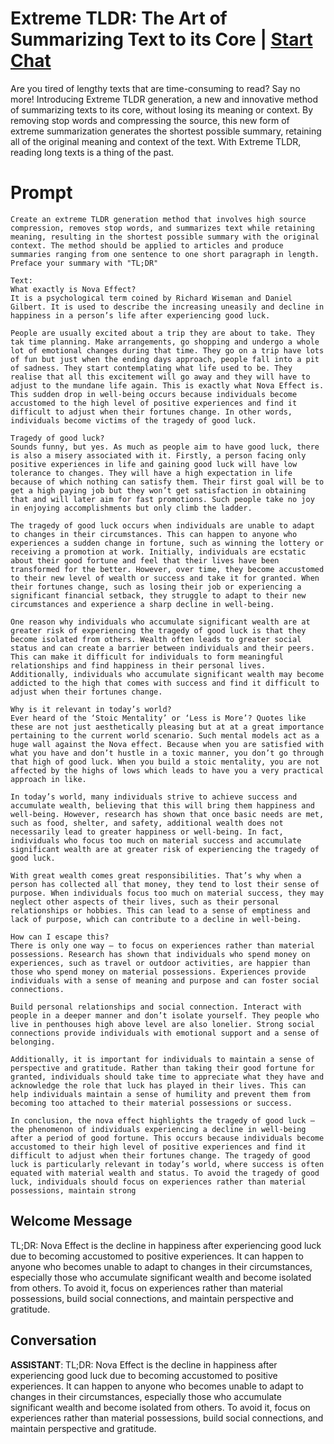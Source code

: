 

# Extreme TLDR: The Art of Summarizing Text to its Core | [Start Chat](https://gptcall.net/chat.html?data=%7B%22contact%22%3A%7B%22id%22%3A%22k_UtiVGeKKuQKzFr8pK6o%22%2C%22flow%22%3Atrue%7D%7D)
Are you tired of lengthy texts that are time-consuming to read? Say no more! Introducing Extreme TLDR generation, a new and innovative method of summarizing texts to its core, without losing its meaning or context. By removing stop words and compressing the source, this new form of extreme summarization generates the shortest possible summary, retaining all of the original meaning and context of the text. With Extreme TLDR, reading long texts is a thing of the past.

# Prompt

```
Create an extreme TLDR generation method that involves high source compression, removes stop words, and summarizes text while retaining meaning, resulting in the shortest possible summary with the original context. The method should be applied to articles and produce summaries ranging from one sentence to one short paragraph in length. Preface your summary with "TL;DR"

Text:
What exactly is Nova Effect?
It is a psychological term coined by Richard Wiseman and Daniel Gilbert. It is used to describe the increasing uneasily and decline in happiness in a person’s life after experiencing good luck.

People are usually excited about a trip they are about to take. They tak time planning. Make arrangements, go shopping and undergo a whole lot of emotional changes during that time. They go on a trip have lots of fun but just when the ending days approach, people fall into a pit of sadness. They start contemplating what life used to be. They realise that all this excitement will go away and they will have to adjust to the mundane life again. This is exactly what Nova Effect is. This sudden drop in well-being occurs because individuals become accustomed to the high level of positive experiences and find it difficult to adjust when their fortunes change. In other words, individuals become victims of the tragedy of good luck.

Tragedy of good luck?
Sounds funny, but yes. As much as people aim to have good luck, there is also a misery associated with it. Firstly, a person facing only positive experiences in life and gaining good luck will have low tolerance to changes. They will have a high expectation in life because of which nothing can satisfy them. Their first goal will be to get a high paying job but they won’t get satisfaction in obtaining that and will later aim for fast promotions. Such people take no joy in enjoying accomplishments but only climb the ladder.

The tragedy of good luck occurs when individuals are unable to adapt to changes in their circumstances. This can happen to anyone who experiences a sudden change in fortune, such as winning the lottery or receiving a promotion at work. Initially, individuals are ecstatic about their good fortune and feel that their lives have been transformed for the better. However, over time, they become accustomed to their new level of wealth or success and take it for granted. When their fortunes change, such as losing their job or experiencing a significant financial setback, they struggle to adapt to their new circumstances and experience a sharp decline in well-being.

One reason why individuals who accumulate significant wealth are at greater risk of experiencing the tragedy of good luck is that they become isolated from others. Wealth often leads to greater social status and can create a barrier between individuals and their peers. This can make it difficult for individuals to form meaningful relationships and find happiness in their personal lives. Additionally, individuals who accumulate significant wealth may become addicted to the high that comes with success and find it difficult to adjust when their fortunes change.

Why is it relevant in today’s world?
Ever heard of the ‘Stoic Mentality’ or ‘Less is More’? Quotes like these are not just aesthetically pleasing but at at a great importance pertaining to the current world scenario. Such mental models act as a huge wall against the Nova effect. Because when you are satisfied with what you have and don’t hustle in a toxic manner, you don’t go through that high of good luck. When you build a stoic mentality, you are not affected by the highs of lows which leads to have you a very practical approach in like.

In today’s world, many individuals strive to achieve success and accumulate wealth, believing that this will bring them happiness and well-being. However, research has shown that once basic needs are met, such as food, shelter, and safety, additional wealth does not necessarily lead to greater happiness or well-being. In fact, individuals who focus too much on material success and accumulate significant wealth are at greater risk of experiencing the tragedy of good luck.

With great wealth comes great responsibilities. That’s why when a person has collected all that money, they tend to lost their sense of purpose. When individuals focus too much on material success, they may neglect other aspects of their lives, such as their personal relationships or hobbies. This can lead to a sense of emptiness and lack of purpose, which can contribute to a decline in well-being.

How can I escape this?
There is only one way — to focus on experiences rather than material possessions. Research has shown that individuals who spend money on experiences, such as travel or outdoor activities, are happier than those who spend money on material possessions. Experiences provide individuals with a sense of meaning and purpose and can foster social connections.

Build personal relationships and social connection. Interact with people in a deeper manner and don’t isolate yourself. They people who live in penthouses high above level are also lonelier. Strong social connections provide individuals with emotional support and a sense of belonging.

Additionally, it is important for individuals to maintain a sense of perspective and gratitude. Rather than taking their good fortune for granted, individuals should take time to appreciate what they have and acknowledge the role that luck has played in their lives. This can help individuals maintain a sense of humility and prevent them from becoming too attached to their material possessions or success.

In conclusion, the nova effect highlights the tragedy of good luck — the phenomenon of individuals experiencing a decline in well-being after a period of good fortune. This occurs because individuals become accustomed to their high level of positive experiences and find it difficult to adjust when their fortunes change. The tragedy of good luck is particularly relevant in today’s world, where success is often equated with material wealth and status. To avoid the tragedy of good luck, individuals should focus on experiences rather than material possessions, maintain strong
```

## Welcome Message
TL;DR: Nova Effect is the decline in happiness after experiencing good luck due to becoming accustomed to positive experiences. It can happen to anyone who becomes unable to adapt to changes in their circumstances, especially those who accumulate significant wealth and become isolated from others. To avoid it, focus on experiences rather than material possessions, build social connections, and maintain perspective and gratitude.

## Conversation

**ASSISTANT**: TL;DR: Nova Effect is the decline in happiness after experiencing good luck due to becoming accustomed to positive experiences. It can happen to anyone who becomes unable to adapt to changes in their circumstances, especially those who accumulate significant wealth and become isolated from others. To avoid it, focus on experiences rather than material possessions, build social connections, and maintain perspective and gratitude.

